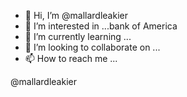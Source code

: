- 👋 Hi, I’m @mallardleakier
- 👀 I’m interested in ...bank of America 
- 🌱 I’m currently learning ...
- 💞️ I’m looking to collaborate on ...
- 📫 How to reach me ...

@mallardleakier

<!---
mallardleakier/mallardleakier is a ✨ special ✨ repository because its `README.md` (this file) appears on your GitHub profile.
You can click the Preview link to take a look at your changes.
--->

